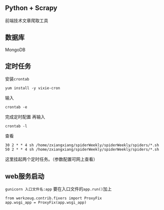 ## Python + Scrapy
前端技术文章爬取工具

## 数据库
MongoDB

## 定时任务
安装`crontab`
```
yum install -y vixie-cron
```
输入
```
crontab -e
```
完成定时配置
再输入
```
crontab -l
```
查看
```
30 2 * * 4 sh /home/zxiangxiang/spiderWeekly/spiderWeekly/spiders/*.sh
50 2 * * 4 sh /home/zxiangxiang/spiderWeekly/spiderWeekly/spiders/*.sh
```
这里挂起两个定时任务。（参数配置可网上查看）

## web服务启动
`gunicorn 入口文件名:app`
要在入口文件的`app.run()`加上
```
from werkzeug.contrib.fixers import ProxyFix
app.wsgi_app = ProxyFix(app.wsgi_app)
```
